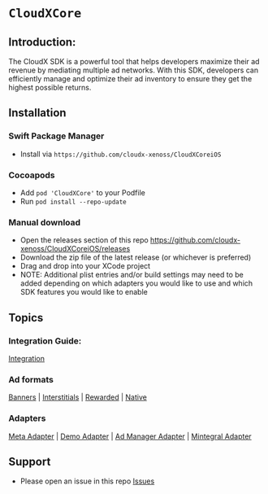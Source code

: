 # ``CloudXCore``

## Introduction:
The CloudX SDK is a powerful tool that helps developers maximize their ad revenue by mediating multiple ad networks. With this SDK, developers can efficiently manage and optimize their ad inventory to ensure they get the highest possible returns.

## Installation 
### Swift Package Manager
- Install via `https://github.com/cloudx-xenoss/CloudXCoreiOS`

### Cocoapods 
- Add `pod 'CloudXCore'` to your Podfile
- Run `pod install --repo-update`

### Manual download
- Open the releases section of this repo https://github.com/cloudx-xenoss/CloudXCoreiOS/releases
- Download the zip file of the latest release (or whichever is preferred)
- Drag and drop into your XCode project
- NOTE: Additional plist entries and/or build settings may need to be added depending on which adapters you would like to use and which SDK features you would like to enable

## Topics

### Integration Guide:
[Integration](https://cloudx-xenoss.github.io/CloudXCoreiOS/documentation/cloudxcore/integration)

### Ad formats
[Banners](https://cloudx-xenoss.github.io/CloudXCoreiOS/documentation/cloudxcore/banner) | 
[Interstitials](https://cloudx-xenoss.github.io/CloudXCoreiOS/documentation/cloudxcore/interstitial) | 
[Rewarded](https://cloudx-xenoss.github.io/CloudXCoreiOS/documentation/cloudxcore/rewarded) | 
[Native](https://cloudx-xenoss.github.io/CloudXCoreiOS/documentation/cloudxcore/native)

### Adapters
[Meta Adapter](https://cloudx-xenoss.github.io/CloudXCoreiOS/documentation/cloudxcore/metaadapter) | 
[Demo Adapter](https://cloudx-xenoss.github.io/CloudXCoreiOS/documentation/cloudxcore/demoadapter) | 
[Ad Manager Adapter](https://cloudx-xenoss.github.io/CloudXCoreiOS/documentation/cloudxcore/admanageradapter) | 
[Mintegral Adapter](https://cloudx-xenoss.github.io/CloudXCoreiOS/documentation/cloudxcore/mintegraladapter)

## Support
- Please open an issue in this repo [Issues](https://github.com/cloudx-xenoss/CloudXCoreiOS/issues)
